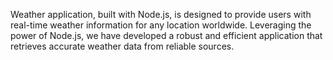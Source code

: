Weather application, built with Node.js, is designed to 
provide users with real-time weather information for 
any location worldwide. Leveraging the power of 
Node.js, we have developed a robust and efficient 
application that retrieves accurate weather data from 
reliable sources.
